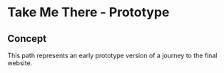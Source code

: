 # Take Me There - Prototype

## Concept

This path represents an early prototype version of a journey to the final website.